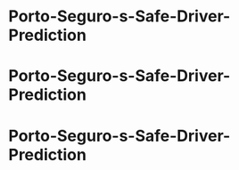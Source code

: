 # Porto-Seguro-s-Safe-Driver-Prediction
# Porto-Seguro-s-Safe-Driver-Prediction
# Porto-Seguro-s-Safe-Driver-Prediction
